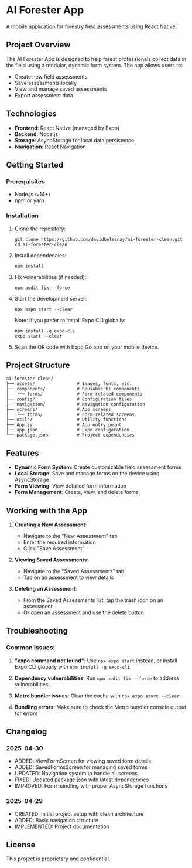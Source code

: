 # AI Forester App

A mobile application for forestry field assessments using React Native.

## Project Overview

The AI Forester App is designed to help forest professionals collect data in the field using a modular, dynamic form system. The app allows users to:

- Create new field assessments
- Save assessments locally
- View and manage saved assessments
- Export assessment data

## Technologies

- **Frontend**: React Native (managed by Expo)
- **Backend**: Node.js
- **Storage**: AsyncStorage for local data persistence
- **Navigation**: React Navigation

## Getting Started

### Prerequisites

- Node.js (v14+)
- npm or yarn

### Installation

1. Clone the repository:
   ```
   git clone https://github.com/davidbeleznay/ai-forester-clean.git
   cd ai-forester-clean
   ```

2. Install dependencies:
   ```
   npm install
   ```

3. Fix vulnerabilities (if needed):
   ```
   npm audit fix --force
   ```

4. Start the development server:
   ```
   npx expo start --clear
   ```
   
   Note: If you prefer to install Expo CLI globally:
   ```
   npm install -g expo-cli
   expo start --clear
   ```

5. Scan the QR code with Expo Go app on your mobile device.

## Project Structure

```
ai-forester-clean/
├── assets/                # Images, fonts, etc.
├── components/            # Reusable UI components
│   └── forms/             # Form-related components
├── config/                # Configuration files
├── navigation/            # Navigation configuration
├── screens/               # App screens
│   └── forms/             # Form-related screens
├── utils/                 # Utility functions
├── App.js                 # App entry point
├── app.json               # Expo configuration
└── package.json           # Project dependencies
```

## Features

- **Dynamic Form System**: Create customizable field assessment forms
- **Local Storage**: Save and manage forms on the device using AsyncStorage
- **Form Viewing**: View detailed form information
- **Form Management**: Create, view, and delete forms

## Working with the App

1. **Creating a New Assessment**:
   - Navigate to the "New Assessment" tab
   - Enter the required information
   - Click "Save Assessment"

2. **Viewing Saved Assessments**:
   - Navigate to the "Saved Assessments" tab
   - Tap on an assessment to view details

3. **Deleting an Assessment**:
   - From the Saved Assessments list, tap the trash icon on an assessment
   - Or open an assessment and use the delete button

## Troubleshooting

### Common Issues:

1. **"expo command not found"**: Use `npx expo start` instead, or install Expo CLI globally with `npm install -g expo-cli`

2. **Dependency vulnerabilities**: Run `npm audit fix --force` to address vulnerabilities

3. **Metro bundler issues**: Clear the cache with `npx expo start --clear`

4. **Bundling errors**: Make sure to check the Metro bundler console output for errors

## Changelog

### 2025-04-30
- ADDED: ViewFormScreen for viewing saved form details
- ADDED: SavedFormsScreen for managing saved forms
- UPDATED: Navigation system to handle all screens
- FIXED: Updated package.json with latest dependencies
- IMPROVED: Form handling with proper AsyncStorage functions

### 2025-04-29
- CREATED: Initial project setup with clean architecture
- ADDED: Basic navigation structure
- IMPLEMENTED: Project documentation

## License

This project is proprietary and confidential.
